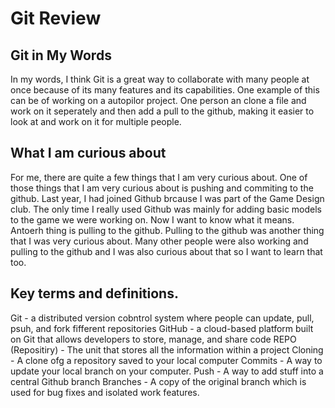 # Git Review

## Git in My Words

In my words, I think Git is a great way to collaborate with many people at once because of its many features and its capabilities. One example of this can be of working on a autopilor project. One person an clone a file and work on it seperately and then add a pull to the github, making it easier to look at and work on it for multiple people.

## What I am curious about

For me, there are quite a few things that I am very curious about. One of those things that I am very curious about is pushing and commiting to the github. Last year, I had joined Github brcause I was part of the Game Design club. The only time I really used Github was mainly for adding basic models to the game we were working on. Now I want to know what it means. Antoerh thing is pulling to the github. Pulling to the github was another thing that I was very curious about. Many other people were also working and pulling to the github and I was also curious about that so I want to learn that too.

## Key terms and definitions.

Git - a distributed version cobntrol system where people can update, pull, psuh, and fork fifferent repositories
GitHub - a cloud-based platform built on Git that allows developers to store, manage, and share code
REPO (Repositiry) - The unit that stores all the information within a project
Cloning - A clone ofg a repository saved to your local computer
Commits - A way to update your local branch on your computer.
Push - A way to add stuff into a central Github branch
Branches - A copy of the original branch which is used for bug fixes and isolated work features.